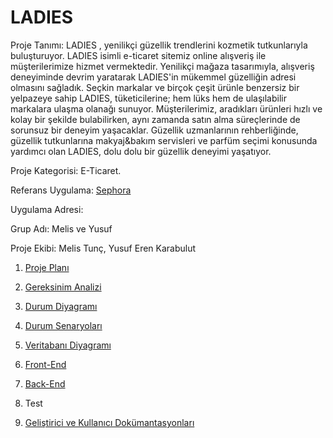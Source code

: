 
# LADIES

Proje Tanımı: LADIES , yenilikçi güzellik trendlerini kozmetik tutkunlarıyla buluşturuyor. LADIES isimli  e-ticaret sitemiz online alışveriş ile müşterilerimize hizmet vermektedir. Yenilikçi mağaza tasarımıyla, alışveriş deneyiminde devrim yaratarak LADIES'in mükemmel güzelliğin adresi olmasını sağladık. Seçkin markalar ve birçok çeşit ürünle benzersiz bir yelpazeye sahip LADIES, tüketicilerine; hem lüks hem de ulaşılabilir markalara ulaşma olanağı sunuyor. Müşterilerimiz, aradıkları ürünleri hızlı ve kolay bir şekilde bulabilirken, aynı zamanda satın alma süreçlerinde de sorunsuz bir deneyim yaşacaklar. Güzellik uzmanlarının rehberliğinde, güzellik tutkunlarına makyaj&bakım servisleri ve parfüm seçimi konusunda yardımcı olan LADIES, dolu dolu bir güzellik deneyimi yaşatıyor.


Proje Kategorisi: E-Ticaret.

Referans Uygulama: [Sephora](https://www.sephora.com.tr/)

Uygulama Adresi: 

Grup Adı: Melis ve Yusuf

Proje Ekibi: Melis Tunç, Yusuf Eren Karabulut

1. [Proje Planı](ProjePlanı.md)

2. [Gereksinim Analizi](GereksinimAnalizi.md)

3. [Durum Diyagramı](DurumDiyagramı.md)

4. [Durum Senaryoları](DurumSenaryoları.md)

5. [Veritabanı Diyagramı](VeritabanıDiyagramı.md)

6. [Front-End](Frontend.md)

7. [Back-End](Backend.md)

8. Test

9. [Geliştirici ve Kullanıcı Dokümantasyonları](GeliştiriciveKullanıcıDokümantasyonları.md)

